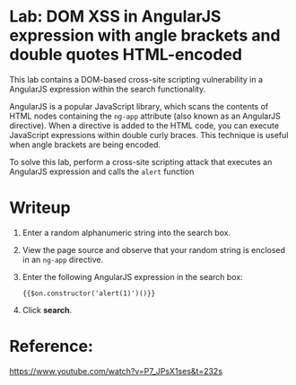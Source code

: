 # Lab: DOM XSS in AngularJS expression with angle brackets and double quotes HTML-encoded


This lab contains a DOM-based cross-site scripting vulnerability in a AngularJS expression within the search functionality.

AngularJS is a popular JavaScript library, which scans the contents of HTML nodes containing the `ng-app` attribute (also known as an AngularJS directive). When a directive is added to the HTML code, you can execute JavaScript expressions within double curly braces. This technique is useful when angle brackets are being encoded.

To solve this lab, perform a cross-site scripting attack that executes an AngularJS expression and calls the `alert` function


# Writeup

1. Enter a random alphanumeric string into the search box.
2. View the page source and observe that your random string is enclosed in an `ng-app` directive.
3. Enter the following AngularJS expression in the search box:
    
    `{{$on.constructor('alert(1)')()}}`
4. Click **search**.


# Reference:
https://www.youtube.com/watch?v=P7_JPsX1ses&t=232s